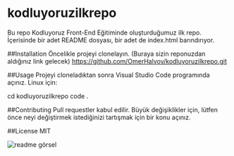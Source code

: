 # kodluyoruzilkrepo

Bu repo Kodluyoruz Front-End Eğitiminde oluşturduğumuz ilk repo. İçerisinde bir adet README dosyası, bir adet de index.html barındırıyor.

##Installation
Öncelikle projeyi clonelayın. (Buraya sizin reponuzdan aldığınız link gelecek)
https://github.com/OmerHalvov/kodluyoruzilkrepo.git

##Usage
Projeyi cloneladıktan sonra Visual Studio Code programında açınız.
Linux için:

cd kodluyoruzilkrepo
code .

##Contributing
Pull requestler kabul edilir. Büyük değişiklikler için, lütfen önce neyi değiştirmek istediğinizi tartışmak için bir konu açınız.

##License
MIT

![readme görsel](C:\Users\Homer\kodluyoruzilkrepo\readme.png)
